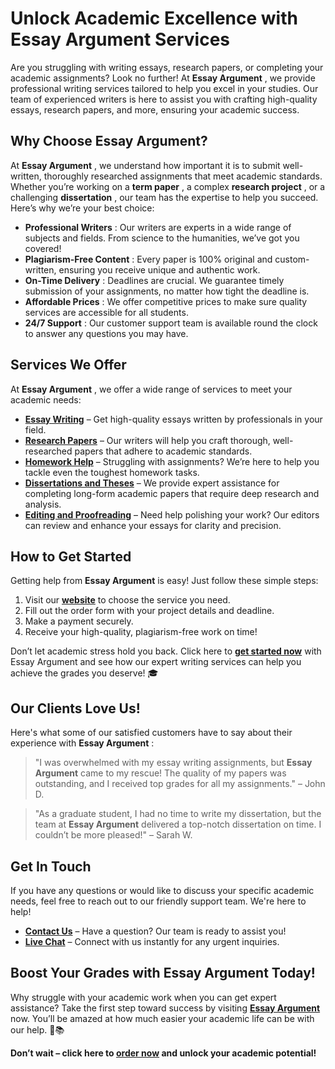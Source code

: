 # Unlock Academic Excellence with Essay Argument Services

Are you struggling with writing essays, research papers, or completing your academic assignments? Look no further! At **Essay Argument** , we provide professional writing services tailored to help you excel in your studies. Our team of experienced writers is here to assist you with crafting high-quality essays, research papers, and more, ensuring your academic success.

## Why Choose Essay Argument?

At **Essay Argument** , we understand how important it is to submit well-written, thoroughly researched assignments that meet academic standards. Whether you’re working on a **term paper** , a complex **research project** , or a challenging **dissertation** , our team has the expertise to help you succeed. Here’s why we’re your best choice:

- **Professional Writers** : Our writers are experts in a wide range of subjects and fields. From science to the humanities, we’ve got you covered!
- **Plagiarism-Free Content** : Every paper is 100% original and custom-written, ensuring you receive unique and authentic work.
- **On-Time Delivery** : Deadlines are crucial. We guarantee timely submission of your assignments, no matter how tight the deadline is.
- **Affordable Prices** : We offer competitive prices to make sure quality services are accessible for all students.
- **24/7 Support** : Our customer support team is available round the clock to answer any questions you may have.

## Services We Offer

At **Essay Argument** , we offer a wide range of services to meet your academic needs:

- [**Essay Writing**](https://tinyurl.com/topessay?keyword=essay+argument) – Get high-quality essays written by professionals in your field.
- [**Research Papers**](https://tinyurl.com/topessay?keyword=essay+argument) – Our writers will help you craft thorough, well-researched papers that adhere to academic standards.
- [**Homework Help**](https://tinyurl.com/topessay?keyword=essay+argument) – Struggling with assignments? We’re here to help you tackle even the toughest homework tasks.
- [**Dissertations and Theses**](https://tinyurl.com/topessay?keyword=essay+argument) – We provide expert assistance for completing long-form academic papers that require deep research and analysis.
- [**Editing and Proofreading**](https://tinyurl.com/topessay?keyword=essay+argument) – Need help polishing your work? Our editors can review and enhance your essays for clarity and precision.

## How to Get Started

Getting help from **Essay Argument** is easy! Just follow these simple steps:

1. Visit our [**website**](https://tinyurl.com/topessay?keyword=essay+argument) to choose the service you need.
2. Fill out the order form with your project details and deadline.
3. Make a payment securely.
4. Receive your high-quality, plagiarism-free work on time!

Don’t let academic stress hold you back. Click here to [**get started now**](https://tinyurl.com/topessay?keyword=essay+argument) with Essay Argument and see how our expert writing services can help you achieve the grades you deserve! 🎓

## Our Clients Love Us!

Here's what some of our satisfied customers have to say about their experience with **Essay Argument** :

> "I was overwhelmed with my essay writing assignments, but **Essay Argument** came to my rescue! The quality of my papers was outstanding, and I received top grades for all my assignments." – John D.

> "As a graduate student, I had no time to write my dissertation, but the team at **Essay Argument** delivered a top-notch dissertation on time. I couldn’t be more pleased!" – Sarah W.

## Get In Touch

If you have any questions or would like to discuss your specific academic needs, feel free to reach out to our friendly support team. We're here to help!

- [**Contact Us**](https://tinyurl.com/topessay?keyword=essay+argument) – Have a question? Our team is ready to assist you!
- [**Live Chat**](https://tinyurl.com/topessay?keyword=essay+argument) – Connect with us instantly for any urgent inquiries.

## Boost Your Grades with Essay Argument Today!

Why struggle with your academic work when you can get expert assistance? Take the first step toward success by visiting [**Essay Argument**](https://tinyurl.com/topessay?keyword=essay+argument) now. You’ll be amazed at how much easier your academic life can be with our help. 💼📚

**Don’t wait – click here to [order now](https://tinyurl.com/topessay?keyword=essay+argument) and unlock your academic potential!**
